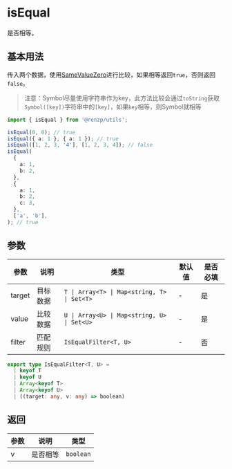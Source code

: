 # isEqual

是否相等。

## 基本用法

传入两个数据，使用[SameValueZero](https://262.ecma-international.org/6.0/#sec-samevaluezero)进行比较，如果相等返回`true`，否则返回`false`。

> 注意：Symbol尽量使用字符串作为key，此方法比较会通过`toString`获取`Symbol([key])`字符串中的`[key]`，如果`key`相等，则Symbol就相等

```ts
import { isEqual } from '@renzp/utils';

isEqual(0, 0); // true
isEqual({ a: 1 }, { a: 1 }); // true
isEqual([1, 2, 3, '4'], [1, 2, 3, 4]); // false
isEqual(
  {
    a: 1,
    b: 2,
  },
  {
    a: 1,
    b: 2,
    c: 3,
  },
  ['a', 'b'],
); // true
```

## 参数

| 参数   | 说明     | 类型                                        | 默认值 | 是否必填 |
| ------ | -------- | ------------------------------------------- | ------ | -------- |
| target | 目标数据 | `T \| Array<T> \| Map<string, T> \| Set<T>` | -      | 是       |
| value  | 比较数据 | `U \| Array<U> \| Map<string, U> \| Set<U>` | -      | 是       |
| filter | 匹配规则 | `IsEqualFilter<T, U>`                       | -      | 否       |

```ts
export type IsEqualFilter<T, U> =
  | keyof T
  | keyof U
  | Array<keyof T>
  | Array<keyof U>
  | ((target: any, v: any) => boolean)
```

## 返回

| 参数 | 说明     | 类型      |
| ---- | -------- | --------- |
| v    | 是否相等 | `boolean` |
